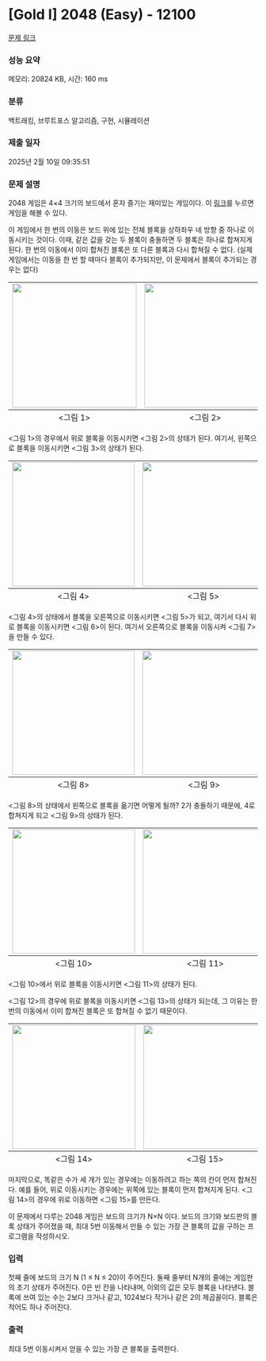 # [Gold I] 2048 (Easy) - 12100 

[문제 링크](https://www.acmicpc.net/problem/12100) 

### 성능 요약

메모리: 20824 KB, 시간: 160 ms

### 분류

백트래킹, 브루트포스 알고리즘, 구현, 시뮬레이션

### 제출 일자

2025년 2월 10일 09:35:51

### 문제 설명

<p>2048 게임은 4×4 크기의 보드에서 혼자 즐기는 재미있는 게임이다. 이 <a href="https://gabrielecirulli.github.io/2048/">링크</a>를 누르면 게임을 해볼 수 있다.</p>

<p>이 게임에서 한 번의 이동은 보드 위에 있는 전체 블록을 상하좌우 네 방향 중 하나로 이동시키는 것이다. 이때, 같은 값을 갖는 두 블록이 충돌하면 두 블록은 하나로 합쳐지게 된다. 한 번의 이동에서 이미 합쳐진 블록은 또 다른 블록과 다시 합쳐질 수 없다. (실제 게임에서는 이동을 한 번 할 때마다 블록이 추가되지만, 이 문제에서 블록이 추가되는 경우는 없다)</p>

<table class="table">
	<tbody>
		<tr>
			<td style="text-align:center"><img alt="" src="https://onlinejudgeimages.s3-ap-northeast-1.amazonaws.com/problem/12094/1.png" style="height:250px; width:251px"></td>
			<td style="text-align:center"><img alt="" src="https://onlinejudgeimages.s3-ap-northeast-1.amazonaws.com/problem/12094/2.png" style="height:250px; width:246px"></td>
			<td style="text-align:center"><img alt="" src="https://onlinejudgeimages.s3-ap-northeast-1.amazonaws.com/problem/12094/3.png" style="height:250px; width:250px"></td>
		</tr>
	</tbody>
	<tfoot>
		<tr>
			<td style="text-align:center"><그림 1></td>
			<td style="text-align:center"><그림 2></td>
			<td style="text-align:center"><그림 3></td>
		</tr>
	</tfoot>
</table>

<p><그림 1>의 경우에서 위로 블록을 이동시키면 <그림 2>의 상태가 된다. 여기서, 왼쪽으로 블록을 이동시키면 <그림 3>의 상태가 된다.</p>

<table class="table">
	<tbody>
		<tr>
			<td style="text-align:center"><img alt="" src="https://onlinejudgeimages.s3-ap-northeast-1.amazonaws.com/problem/12094/4.png" style="height:250px; width:247px"></td>
			<td style="text-align:center"><img alt="" src="https://onlinejudgeimages.s3-ap-northeast-1.amazonaws.com/problem/12094/5.png" style="height:250px; width:246px"></td>
			<td style="text-align:center"><img alt="" src="https://onlinejudgeimages.s3-ap-northeast-1.amazonaws.com/problem/12094/6.png" style="height:250px; width:247px"></td>
			<td style="text-align:center"><img alt="" src="https://onlinejudgeimages.s3-ap-northeast-1.amazonaws.com/problem/12094/7.png" style="height:250px; width:250px"></td>
		</tr>
	</tbody>
	<tfoot>
		<tr>
			<td style="text-align:center"><그림 4></td>
			<td style="text-align:center"><그림 5></td>
			<td style="text-align:center"><그림 6></td>
			<td style="text-align:center"><그림 7></td>
		</tr>
	</tfoot>
</table>

<p><그림 4>의 상태에서 블록을 오른쪽으로 이동시키면 <그림 5>가 되고, 여기서 다시 위로 블록을 이동시키면 <그림 6>이 된다. 여기서 오른쪽으로 블록을 이동시켜 <그림 7>을 만들 수 있다.</p>

<table class="table">
	<tbody>
		<tr>
			<td style="text-align:center"><img alt="" src="https://onlinejudgeimages.s3-ap-northeast-1.amazonaws.com/problem/12094/8.png" style="height:250px; width:247px"></td>
			<td style="text-align:center"><img alt="" src="https://onlinejudgeimages.s3-ap-northeast-1.amazonaws.com/problem/12094/10.png" style="height:250px; width:249px"></td>
		</tr>
	</tbody>
	<tfoot>
		<tr>
			<td style="text-align:center"><그림 8></td>
			<td style="text-align:center"><그림 9></td>
		</tr>
	</tfoot>
</table>

<p><그림 8>의 상태에서 왼쪽으로 블록을 옮기면 어떻게 될까? 2가 충돌하기 때문에, 4로 합쳐지게 되고 <그림 9>의 상태가 된다.</p>

<table class="table">
	<tbody>
		<tr>
			<td style="text-align:center"><img alt="" src="https://onlinejudgeimages.s3-ap-northeast-1.amazonaws.com/problem/12094/17.png" style="height:250px; width:248px"></td>
			<td style="text-align:center"><img alt="" src="https://onlinejudgeimages.s3-ap-northeast-1.amazonaws.com/problem/12094/18.png" style="height:250px; width:252px"></td>
			<td style="text-align:center"><img alt="" src="https://onlinejudgeimages.s3-ap-northeast-1.amazonaws.com/problem/12094/19.png" style="height:250px; width:250px"></td>
			<td style="text-align:center"><img alt="" src="https://onlinejudgeimages.s3-ap-northeast-1.amazonaws.com/problem/12094/20.png" style="height:250px; width:250px"></td>
		</tr>
	</tbody>
	<tfoot>
		<tr>
			<td style="text-align:center"><그림 10></td>
			<td style="text-align:center"><그림 11></td>
			<td style="text-align:center"><그림 12></td>
			<td style="text-align:center"><그림 13></td>
		</tr>
	</tfoot>
</table>

<p><그림 10>에서 위로 블록을 이동시키면 <그림 11>의 상태가 된다. </p>

<p><그림 12>의 경우에 위로 블록을 이동시키면 <그림 13>의 상태가 되는데, 그 이유는 한 번의 이동에서 이미 합쳐진 블록은 또 합쳐질 수 없기 때문이다.</p>

<table class="table">
	<tbody>
		<tr>
			<td style="text-align:center"><img alt="" src="https://onlinejudgeimages.s3-ap-northeast-1.amazonaws.com/problem/12094/21.png" style="height:250px; width:249px"></td>
			<td style="text-align:center"><img alt="" src="https://onlinejudgeimages.s3-ap-northeast-1.amazonaws.com/problem/12094/22.png" style="height:250px; width:249px"></td>
		</tr>
	</tbody>
	<tfoot>
		<tr>
			<td style="text-align:center"><그림 14></td>
			<td style="text-align:center"><그림 15></td>
		</tr>
	</tfoot>
</table>

<p>마지막으로, 똑같은 수가 세 개가 있는 경우에는 이동하려고 하는 쪽의 칸이 먼저 합쳐진다. 예를 들어, 위로 이동시키는 경우에는 위쪽에 있는 블록이 먼저 합쳐지게 된다. <그림 14>의 경우에 위로 이동하면 <그림 15>를 만든다.</p>

<p>이 문제에서 다루는 2048 게임은 보드의 크기가 N×N 이다. 보드의 크기와 보드판의 블록 상태가 주어졌을 때, 최대 5번 이동해서 만들 수 있는 가장 큰 블록의 값을 구하는 프로그램을 작성하시오.</p>

### 입력 

 <p>첫째 줄에 보드의 크기 N (1 ≤ N ≤ 20)이 주어진다. 둘째 줄부터 N개의 줄에는 게임판의 초기 상태가 주어진다. 0은 빈 칸을 나타내며, 이외의 값은 모두 블록을 나타낸다. 블록에 쓰여 있는 수는 2보다 크거나 같고, 1024보다 작거나 같은 2의 제곱꼴이다. 블록은 적어도 하나 주어진다.</p>

### 출력 

 <p>최대 5번 이동시켜서 얻을 수 있는 가장 큰 블록을 출력한다.</p>

